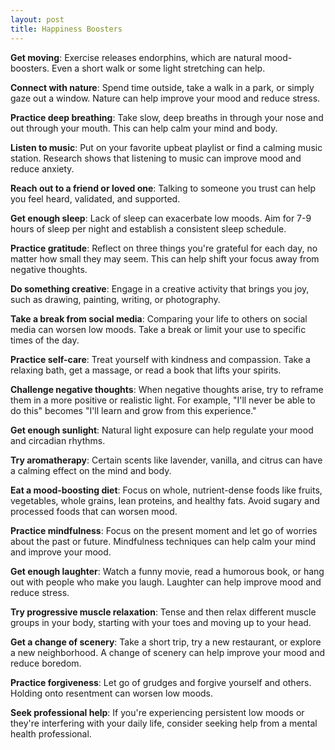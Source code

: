 ```yaml
---
layout: post
title: Happiness Boosters
---
```

**Get moving**: Exercise releases endorphins, which are natural mood-boosters. Even a short walk or some light stretching can help.

**Connect with nature**: Spend time outside, take a walk in a park, or simply gaze out a window. Nature can help improve your mood and reduce stress.

**Practice deep breathing**: Take slow, deep breaths in through your nose and out through your mouth. This can help calm your mind and body.

**Listen to music**: Put on your favorite upbeat playlist or find a calming music station. Research shows that listening to music can improve mood and reduce anxiety.

**Reach out to a friend or loved one**: Talking to someone you trust can help you feel heard, validated, and supported.

**Get enough sleep**: Lack of sleep can exacerbate low moods. Aim for 7-9 hours of sleep per night and establish a consistent sleep schedule.

**Practice gratitude**: Reflect on three things you're grateful for each day, no matter how small they may seem. This can help shift your focus away from negative thoughts.

**Do something creative**: Engage in a creative activity that brings you joy, such as drawing, painting, writing, or photography.

**Take a break from social media**: Comparing your life to others on social media can worsen low moods. Take a break or limit your use to specific times of the day.

**Practice self-care**: Treat yourself with kindness and compassion. Take a relaxing bath, get a massage, or read a book that lifts your spirits.

**Challenge negative thoughts**: When negative thoughts arise, try to reframe them in a more positive or realistic light. For example, "I'll never be able to do this" becomes "I'll learn and grow from this experience."

**Get enough sunlight**: Natural light exposure can help regulate your mood and circadian rhythms.

**Try aromatherapy**: Certain scents like lavender, vanilla, and citrus can have a calming effect on the mind and body.

**Eat a mood-boosting diet**: Focus on whole, nutrient-dense foods like fruits, vegetables, whole grains, lean proteins, and healthy fats. Avoid sugary and processed foods that can worsen mood.

**Practice mindfulness**: Focus on the present moment and let go of worries about the past or future. Mindfulness techniques can help calm your mind and improve your mood.

**Get enough laughter**: Watch a funny movie, read a humorous book, or hang out with people who make you laugh. Laughter can help improve mood and reduce stress.

**Try progressive muscle relaxation**: Tense and then relax different muscle groups in your body, starting with your toes and moving up to your head.

**Get a change of scenery**: Take a short trip, try a new restaurant, or explore a new neighborhood. A change of scenery can help improve your mood and reduce boredom.

**Practice forgiveness**: Let go of grudges and forgive yourself and others. Holding onto resentment can worsen low moods.

**Seek professional help**: If you're experiencing persistent low moods or they're interfering with your daily life, consider seeking help from a mental health professional.